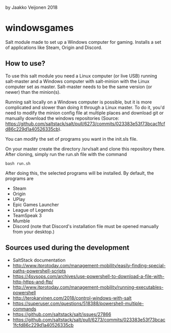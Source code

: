 by Jaakko Veijonen 2018

# windowsgames

Salt module made to set up a Windows computer for gaming. Installs a set of applications like Steam, Origin and Discord.

## How to use?

To use this salt module you need a Linux computer (or live USB) running salt-master and a Windows computer with salt-minion with the Linux computer set as master. Salt-master needs to be the same version (or newer) than the minion(s).

Running salt locally on a Windows computer is possible, but it is more complicated and slower than doing it through a Linux master. To do it, you'd need to modify the minion config file at multiple places and download git or manually download the windows repositories (Source: https://github.com/saltstack/salt/pull/6273/commits/023383e53f73bcac1fcfd86c229d1a40526335cb).

You can modify the set of programs you want in the init.sls file.

On your master create the directory /srv/salt and clone this repository there. After cloning, simply run the run.sh file with the command

	bash run.sh

After doing this, the selected programs will be installed. By default, the programs are
- Steam
- Origin
- UPlay
- Epic Games Launcher
- League of Legends
- TeamSpeak 3
- Mumble
- Discord (note that Discord's installation file must be opened manually from your desktop.)

## Sources used during the development

- SaltStack documentation
- http://www.itprotoday.com/management-mobility/easily-finding-special-paths-powershell-scripts
- https://4sysops.com/archives/use-powershell-to-download-a-file-with-http-https-and-ftp/
- http://www.itprotoday.com/management-mobility/running-executables-powershell
- http://terokarvinen.com/2018/control-windows-with-salt
- https://superuser.com/questions/518388/powershell-multiple-commands
- https://github.com/saltstack/salt/issues/27866
- https://github.com/saltstack/salt/pull/6273/commits/023383e53f73bcac1fcfd86c229d1a40526335cb

